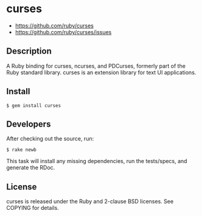 # curses

* https://github.com/ruby/curses
* https://github.com/ruby/curses/issues

## Description

A Ruby binding for curses, ncurses, and PDCurses, formerly part of the Ruby
standard library.   curses is an extension library for text UI applications.

## Install

    $ gem install curses

## Developers

After checking out the source, run:

    $ rake newb

This task will install any missing dependencies, run the tests/specs,
and generate the RDoc.

## License

curses is released under the Ruby and 2-clause BSD licenses.  See COPYING for
details.

